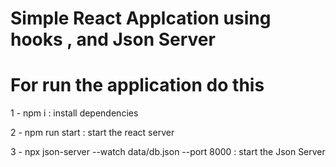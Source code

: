 # Simple React Applcation using hooks , and Json Server

# For run the application do this 

1 - npm i : install dependencies

2 - npm run start  : start the react server

3 - npx json-server --watch data/db.json --port 8000 : start the Json Server

